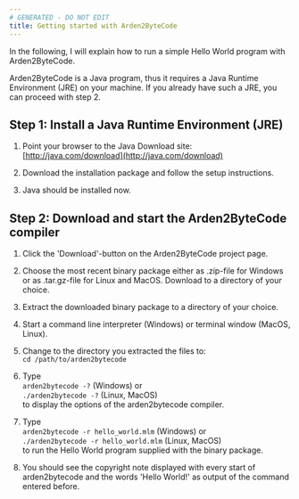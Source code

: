 ```yaml
---
# GENERATED - DO NOT EDIT
title: Getting started with Arden2ByteCode
---
```

In the following, I will explain how to run a simple Hello World program with Arden2ByteCode.

Arden2ByteCode is a Java program, thus it requires a Java Runtime Environment (JRE) on your machine. If you already have such a JRE, you can proceed with step 2.

## Step 1: Install a Java Runtime Environment (JRE)

1. Point your browser to the Java Download site: [http://java.com/download](http://java.com/download)

1. Download the installation package and follow the setup instructions.

1. Java should be installed now.

## Step 2: Download and start the Arden2ByteCode compiler

1. Click the 'Download'-button on the Arden2ByteCode project page.

1. Choose the most recent binary package either as .zip-file for Windows or as .tar.gz-file for Linux and MacOS. Download to a directory of your choice.

1. Extract the downloaded binary package to a directory of your choice.

1. Start a command line interpreter (Windows) or terminal window (MacOS, Linux).

1. Change to the directory you extracted the files to:  
   `cd /path/to/arden2bytecode`

1. Type  
   `arden2bytecode -?` (Windows) or  
   `./arden2bytecode -?` (Linux, MacOS)  
   to display the options of the arden2bytecode compiler.

1. Type  
   `arden2bytecode -r hello_world.mlm` (Windows) or  
   `./arden2bytecode -r hello_world.mlm` (Linux, MacOS)  
   to run the Hello World program supplied with the binary package.

1. You should see the copyright note displayed with every start of arden2bytecode and the words 'Hello World!' as output of the command entered before.
